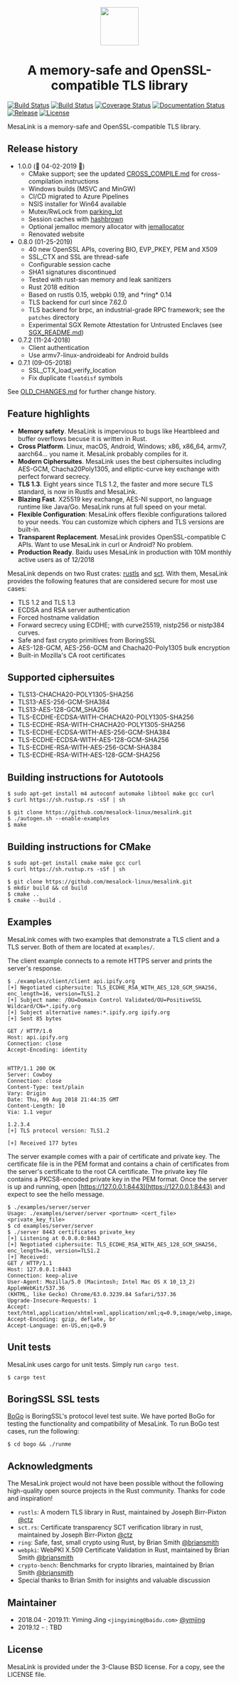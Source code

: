 <p align="center"><img src="logo.png" height="86" /></p>

<h1 align="center"> A memory-safe and OpenSSL-compatible TLS library </h1>

[![Build Status](https://travis-ci.com/mesalock-linux/mesalink.svg?branch=master)](https://travis-ci.com/mesalock-linux/mesalink)
[![Build Status](https://dev.azure.com/mesalink/MesaLink/_apis/build/status/mesalock-linux.mesalink?branchName=master)](https://dev.azure.com/mesalink/MesaLink/_build/latest?definitionId=1&branchName=master)
[![Coverage Status](https://codecov.io/gh/mesalock-linux/mesalink/branch/master/graph/badge.svg)](https://codecov.io/gh/mesalock-linux/mesalink)
[![Documentation Status](https://img.shields.io/badge/docs-latest-brightgreen.svg?style=flat)](https://mesalock-linux.github.io/mesalink-doc/doc/mesalink/index.html)
[![Release](https://img.shields.io/github/release/mesalock-linux/mesalink.svg)](https://github.com/mesalock-linux/mesalink/releases)
[![License](https://img.shields.io/badge/license-BSD-blue.svg)](LICENSE)

MesaLink is a memory-safe and OpenSSL-compatible TLS library.

## Release history
* 1.0.0 (🎂 04-02-2019 🎂)
  - CMake support; see the updated [CROSS_COMPILE.md](https://github.com/mesalock-linux/mesalink/blob/master/CROSS_COMPILE.md) for cross-compilation instructions
  - Windows builds (MSVC and MinGW)
  - CI/CD migrated to Azure Pipelines
  - NSIS installer for Win64 available
  - Mutex/RwLock from [parking_lot](https://crates.io/crates/parking_lot)
  - Session caches with [hashbrown](https://crates.io/crates/hashbrown)
  - Optional jemalloc memory allocator with [jemallocator](https://crates.io/crates/jemallocator)
  - Renovated website
* 0.8.0 (01-25-2019)
  - 40 new OpenSSL APIs, covering BIO, EVP_PKEY, PEM and X509
  - SSL_CTX and SSL are thread-safe
  - Configurable session cache
  - SHA1 signatures discontinued
  - Tested with rust-san memory and leak sanitizers
  - Rust 2018 edition
  - Based on rustls 0.15, webpki 0.19, and \*ring\* 0.14
  - TLS backend for curl since 7.62.0
  - TLS backend for brpc, an industrial-grade RPC framework; see the `patches`
    directory
  - Experimental SGX Remote Attestation for Untrusted Enclaves (see
    [SGX_README.md](examples/sgx_uera_client/SGX_README.md))
* 0.7.2 (11-24-2018)
  - Client authentication
  - Use armv7-linux-androideabi for Android builds
* 0.7.1 (09-05-2018)
  - SSL_CTX_load_verify_location
  - Fix duplicate `floatdisf` symbols

See [OLD_CHANGES.md](OLD_CHANGES.md) for further change history.

## Feature highlights

 * **Memory safety**. MesaLink is impervious to bugs like Heartbleed and buffer
   overflows becuse it is written in Rust.
 * **Cross Platform**. Linux, macOS, Android, Windows; x86, x86_64, armv7,
   aarch64... you name it. MesaLink probably compiles for it.
 * **Modern Ciphersuites**. MesaLink uses the best ciphersuites including
   AES-GCM, Chacha20Poly1305, and elliptic-curve key exchange with perfect
   forward secrecy.
 * **TLS 1.3**. Eight years since TLS 1.2, the faster and more secure TLS standard, is now in Rustls and MesaLink.
 * **Blazing Fast**. X25519 key exchange, AES-NI support, no language runtime
   like Java/Go. MesaLink runs at full speed on your metal.
 * **Flexible Configuration**: MesaLink offers flexible configurations tailored
   to your needs. You can customize which ciphers and TLS versions are built-in.
 * **Transparent Replacement**. MesaLink provides OpenSSL-compatible C APIs.
   Want to use MesaLink in curl or Android? No problem.
 * **Production Ready**. Baidu uses MesaLink in production with 10M monthly
   active users as of 12/2018

MesaLink depends on two Rust crates: [rustls](https://github.com/ctz/rustls) and
[sct](https://github.com/ctz/sct.rs). With them, MesaLink provides the following
features that are considered secure for most use cases:

* TLS 1.2 and TLS 1.3
* ECDSA and RSA server authentication
* Forced hostname validation
* Forward secrecy using ECDHE; with curve25519, nistp256 or nistp384 curves.
* Safe and fast crypto primitives from BoringSSL
* AES-128-GCM, AES-256-GCM and Chacha20-Poly1305 bulk encryption
* Built-in Mozilla's CA root certificates

## Supported ciphersuites

* TLS13-CHACHA20-POLY1305-SHA256
* TLS13-AES-256-GCM-SHA384
* TLS13-AES-128-GCM_SHA256
* TLS-ECDHE-ECDSA-WITH-CHACHA20-POLY1305-SHA256
* TLS-ECDHE-RSA-WITH-CHACHA20-POLY1305-SHA256
* TLS-ECDHE-ECDSA-WITH-AES-256-GCM-SHA384
* TLS-ECDHE-ECDSA-WITH-AES-128-GCM-SHA256
* TLS-ECDHE-RSA-WITH-AES-256-GCM-SHA384
* TLS-ECDHE-RSA-WITH-AES-128-GCM-SHA256

## Building instructions for Autotools

```
$ sudo apt-get install m4 autoconf automake libtool make gcc curl
$ curl https://sh.rustup.rs -sSf | sh

$ git clone https://github.com/mesalock-linux/mesalink.git
$ ./autogen.sh --enable-examples
$ make
```

## Building instructions for CMake

```
$ sudo apt-get install cmake make gcc curl
$ curl https://sh.rustup.rs -sSf | sh

$ git clone https://github.com/mesalock-linux/mesalink.git
$ mkdir build && cd build
$ cmake ..
$ cmake --build .
```

## Examples
MesaLink comes with two examples that demonstrate a TLS client and a TLS
server. Both of them are located at `examples/`.

The client example connects to a remote HTTPS server and prints the server's
response.

```
$ ./examples/client/client api.ipify.org
[+] Negotiated ciphersuite: TLS_ECDHE_RSA_WITH_AES_128_GCM_SHA256, enc_length=16, version=TLS1.2
[+] Subject name: /OU=Domain Control Validated/OU=PositiveSSL Wildcard/CN=*.ipify.org
[+] Subject alternative names:*.ipify.org ipify.org
[+] Sent 85 bytes

GET / HTTP/1.0
Host: api.ipify.org
Connection: close
Accept-Encoding: identity


HTTP/1.1 200 OK
Server: Cowboy
Connection: close
Content-Type: text/plain
Vary: Origin
Date: Thu, 09 Aug 2018 21:44:35 GMT
Content-Length: 10
Via: 1.1 vegur

1.2.3.4
[+] TLS protocol version: TLS1.2

[+] Received 177 bytes
```

The server example comes with a pair of certificate and private key. The
certificate file is in the PEM format and contains a chain of certificates from
the server's certificate to the root CA certificate. The private key file
contains a PKCS8-encoded private key in the PEM format. Once the server is up
and running, open [https://127.0.0.1:8443](https://127.0.0.1:8443) and expect to
see the hello message.

```
$ ./examples/server/server
Usage: ./examples/server/server <portnum> <cert_file> <private_key_file>
$ cd examples/server/server
$ ./server 8443 certificates private_key
[+] Listening at 0.0.0.0:8443
[+] Negotiated ciphersuite: TLS_ECDHE_RSA_WITH_AES_128_GCM_SHA256, enc_length=16, version=TLS1.2
[+] Received:
GET / HTTP/1.1
Host: 127.0.0.1:8443
Connection: keep-alive
User-Agent: Mozilla/5.0 (Macintosh; Intel Mac OS X 10_13_2) AppleWebKit/537.36
(KHTML, like Gecko) Chrome/63.0.3239.84 Safari/537.36
Upgrade-Insecure-Requests: 1
Accept: text/html,application/xhtml+xml,application/xml;q=0.9,image/webp,image/apng
Accept-Encoding: gzip, deflate, br
Accept-Language: en-US,en;q=0.9
```

## Unit tests
MesaLink uses cargo for unit tests. Simply run `cargo test`.

```
$ cargo test
```

## BoringSSL SSL tests
[BoGo](https://github.com/google/boringssl/tree/master/ssl/test) is BoringSSL's
protocol level test suite. We have ported BoGo for testing the functionality and
compatibility of MesaLink. To run BoGo test cases, run the following:

```
$ cd bogo && ./runme
```

## Acknowledgments
The MesaLink project would not have been possible without the following
high-quality open source projects in the Rust community. Thanks for code and
inspiration!

  * `rustls`: A modern TLS library in Rust, maintained by Joseph Birr-Pixton
    [@ctz](https://github.com/ctz)
  * `sct.rs`: Certificate transparency SCT verification library in rust,
    maintained by Joseph Birr-Pixton [@ctz](https://github.com/ctz)
  * `ring`: Safe, fast, small crypto using Rust, by Brian Smith
    [@briansmith](https://github.com/briansmith)
  * `webpki`: WebPKI X.509 Certificate Validation in Rust, maintained by Brian
    Smith [@briansmith](https://github.com/briansmith)
  * `crypto-bench`: Benchmarks for crypto libraries, maintained by Brian Smith
    [@briansmith](https://github.com/briansmith)
  * Special thanks to Brian Smith for insights and valuable discussion

## Maintainer

 * 2018.04 - 2019.11: Yiming Jing `<jingyiming@baidu.com>` [@ymjing](https://github.com/ymjing)
 * 2019.12 - : TBD

## License
MesaLink is provided under the 3-Clause BSD license. For a copy, see the LICENSE
file.
